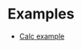 Examples
========

* [Calc example](https://github.com/YaccConstructor/Examples/tree/master/src/SimpleCalc)

